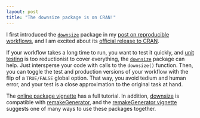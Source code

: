 ```yaml
---
layout: post
title: "The downsize package is on CRAN!"
---
```


<p>
I first introduced the <a href="https://CRAN.R-project.org/package=downsize"><code>downsize</code></a> package in my <a href="http://wlandau.github.io/2016/06/14/workflow/">post on reproducible workflows</a>, and I am excited about its <a href="https://CRAN.R-project.org/package=downsize">official release to CRAN</a>.
</p>

<p>
If your workflow takes a long time to run, you want to test it quickly, and <a href="https://www.r-bloggers.com/unit-testing-with-r/">unit testing</a> is too reductionist to cover everything, the <a href="https://cran.r-project.org/web/packages/downsize/"><code>downsize</code></a> package can help. Just intersperse your code with calls to the <code>downsize()</code> function. Then, you can toggle the test and production versions of your workflow with the flip of a <code>TRUE/FALSE</code> global option. That way, you avoid tedium and human error, and your test is a close approximation to the original task at hand.
</p>

<p>
The <a href="https://CRAN.R-project.org/package=downsize/vignettes/downsize.html">online package vignette</a> has a full tutorial. In addition, <a href="https://CRAN.R-project.org/package=downsize/">downsize</a> is compatible with <a href="https://github.com/wlandau/remakeGenerator">remakeGenerator</a>, and the <a href="https://github.com/wlandau/remakeGenerator/blob/master/vignettes/remakeGenerator.Rmd">remakeGenerator vignette</a> suggests one of many ways to use these packages together.
</p>

